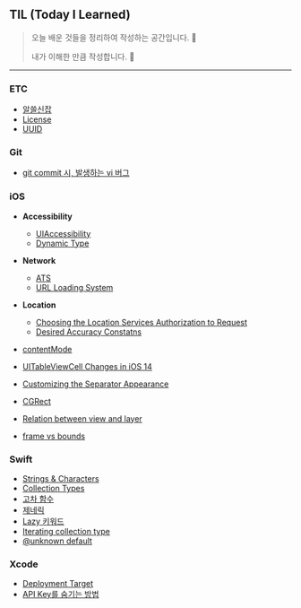 ## TIL (Today I Learned)
> 오늘 배운 것들을 정리하여 작성하는 공간입니다. 💼
>
> 내가 이해한 만큼 작성합니다. 📝

---



### ETC

* [알쓸신잡](./ETC/Miscellaneous.md)
* [License](./ETC/License.md)
* [UUID](./ETC/UUID.md)

### Git

- [git commit 시, 발생하는 vi 버그](./Git/CommitBugWithVim.md)

### iOS

- **Accessibility**
    - [UIAccessibility](./iOS/Accessibility/UIAccessibility.md)
    - [Dynamic Type](./iOS/Accessibility/DynamicType.md)

- **Network**

    - [ATS](./iOS/Network/ATS.md)
    - [URL Loading System](./iOS/Network/URLLoadingSystem.md)

- **Location**

    - [Choosing the Location Services Authorization to Request](./iOS/Location/ChoosingTheLocationServicesAuthToReq.md)
    - [Desired Accuracy Constatns](./iOS/Location/DesiredAccuracyConstants.md)

- [contentMode](./iOS/contentMode.md)

- [UITableViewCell Changes in iOS 14](./iOS/UITableViewCellChangesIniOS14.md)

- [Customizing the Separator Appearance](./iOS/CustomizingtheSeparatorAppearance.md)

- [CGRect](./iOS/CGRect.md)

- [Relation between view and layer](./iOS/RelationBetweenView&Layer.md)

- [frame vs bounds](./iOS/frame&bounds.md)

    

### Swift

* [Strings & Characters](./Swift/Strings&Characters.md)
* [Collection Types](./Swift/CollectionTypes.md)
* [고차 함수](./Swift/HighOrderFunction.md)
* [제네릭](./Swift/Generics.md)
* [Lazy 키워드](./Swift/LazyKeyword.md)
* [Iterating collection type](./Swift/IteratingCollectionType.md)
* [@unknown default](./Swift/UnknownDefault.md)

### Xcode
* [Deployment Target](./Xcode/DeploymentTarget.md)
* [API Key를 숨기는 방법](./Xcode/HowToHideAPIKey.md)

